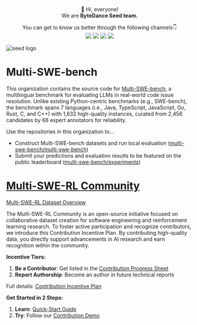 <div align="center">
 👋 Hi, everyone! 
    <br>
    We are <b>ByteDance Seed team.</b>
</div>

<p align="center">
  You can get to know us better through the following channels👇
  <br>
  <a href="https://team.doubao.com/">
    <img src="https://img.shields.io/badge/Website-%231e37ff?style=for-the-badge&logo=bytedance&logoColor=white"></a>
  <a href="https://github.com/user-attachments/assets/93481cda-a7f3-47f3-b333-fe6b3da86b78">
    <img src="https://img.shields.io/badge/WeChat-07C160?style=for-the-badge&logo=wechat&logoColor=white"></a>
 <a href="https://www.xiaohongshu.com/user/profile/668e7e15000000000303157d?xsec_token=ABl2-aqekpytY6A8TuxjrwnZskU-6BsMRE_ufQQaSAvjc%3D&xsec_source=pc_search">
    <img src="https://img.shields.io/badge/Xiaohongshu-%23FF2442?style=for-the-badge&logo=xiaohongshu&logoColor=white"></a>
  <a href="https://www.zhihu.com/org/dou-bao-da-mo-xing-tuan-dui/">
    <img src="https://img.shields.io/badge/zhihu-%230084FF?style=for-the-badge&logo=zhihu&logoColor=white"></a>
</p>

![seed logo](https://github.com/user-attachments/assets/c42e675e-497c-4508-8bb9-093ad4d1f216)



# Multi-SWE-bench
This organization contains the source code for [Multi-SWE-bench](https://multi-swe-bench.github.io/), a multilingual benchmark for evaluating LLMs in real-world code issue resolution. Unlike existing Python-centric benchmarks (e.g., SWE-bench), the benchmark spans ​7 languages (i.e., Java, TypeScript, JavaScript, Go, Rust, C, and C++) with ​1,632 high-quality instances, curated from 2,456 candidates by ​68 expert annotators for reliability.

Use the repositories in this organization to...
* Construct Multi-SWE-bench datasets and run local evaluation ([multi-swe-bench/multi-swe-bench](https://github.com/multi-swe-bench/multi-swe-bench))
* Submit your predictions and evaluation results to be featured on the public leaderboard ([multi-swe-bench/experiments](https://github.com/multi-swe-bench/experiments))

# [Multi-SWE-RL Community](https://huggingface.co/Multi-SWE-RL)
[Multi-SWE-RL Dataset Overview](https://docs.google.com/spreadsheets/d/1C90SiRmlac3FizmsJzxzrhSNsnCjyYewdrXzFbBV4x0/edit?gid=493937140#gid=493937140)

The Multi-SWE-RL Community is an open-source initiative focused on collaborative dataset creation for software engineering and reinforcement learning research. To foster active participation and recognize contributors, we introduce this Contribution Incentive Plan. By contributing high-quality data, you directly support advancements in AI research and earn recognition within the community.  

**Incentive Tiers:**
1. **Be a Contributor**: Get listed in the [Contribution Progress Sheet](https://docs.google.com/spreadsheets/d/1C90SiRmlac3FizmsJzxzrhSNsnCjyYewdrXzFbBV4x0/)  
2. **Report Authorship**: Become an author in future technical reports   

Full details: [Contribution Incentive Plan](https://github.com/multi-swe-bench/multi-swe-bench/blob/main/docs/contribution-incentive-plan.md)

**Get Started in 2 Steps:**
1. **Learn**: [Quick-Start Guide](https://github.com/multi-swe-bench/multi-swe-bench/blob/main/docs/build-dataset-quick-start.md)  
2. **Try**: Follow our [Contribution Demo](https://github.com/multi-swe-bench/multi-swe-bench/blob/main/docs/contribution-demo.md) 

